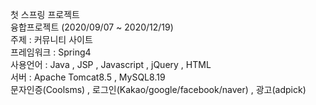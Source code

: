 첫 스프링 프로젝트 </br>
융합프로젝트 (2020/09/07 ~ 2020/12/19) </br>
주제 : 커뮤니티 사이트</br>
프레임워크 : Spring4</br>
사용언어 : Java , JSP , Javascript , jQuery , HTML</br>
서버 : Apache Tomcat8.5 , MySQL8.19</br>
문자인증(Coolsms) , 로그인(Kakao/google/facebook/naver) , 광고(adpick)</br>
